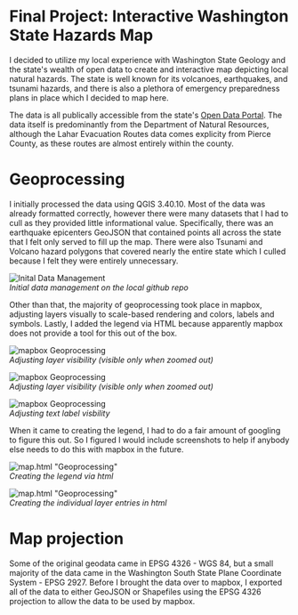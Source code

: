 # Final Project: Interactive Washington State Hazards Map
I decided to utilize my local experience with Washington State Geology and the state's wealth of open data to create and interactive map depicting local natural hazards. The state is well known for its volcanoes, earthquakes, and tsunami hazards, and there is also a plethora of emergency preparedness plans in place which I decided to map here. 

The data is all publically accessible from the state's <a href="https://geo.wa.gov/">Open Data Portal</a>. The data itself is predominantly from the Department of Natural Resources, although the Lahar Evacuation Routes data comes explicity from Pierce County, as these routes are almost entirely within the county.

# Geoprocessing
I initially processed the data using QGIS 3.40.10. Most of the data was already formatted correctly, however there were many datasets that I had to cull as they provided little informational value. Specifically, there was an earthquake epicenters GeoJSON that contained points all across the state that I felt only served to fill up the map. There were also Tsunami and Volcano hazard polygons that covered nearly the entire state which I culled because I felt they were entirely unnecessary. 

![Inital Data Management](graphics/process-1.png)   
*Initial data management on the local github repo*

Other than that, the majority of geoprocessing took place in mapbox, adjusting layers visually to scale-based rendering and colors, labels and symbols. Lastly, I added the legend via HTML because apparently mapbox does not provide a tool for this out of the box. 

![mapbox Geoprocessing](graphics/process-2.png)   
*Adjusting layer visibility (visible only when zoomed out)*

![mapbox Geoprocessing](graphics/process-3.png)   
*Adjusting layer visibility (visible only when zoomed out)*

![mapbox Geoprocessing](graphics/process-4.png)   
*Adjusting text label visbility*

When it came to creating the legend, I had to do a fair amount of googling to figure this out. So I figured I would include screenshots to help if anybody else needs to do this with mapbox in the future. 

![map.html "Geoprocessing"](graphics/process-5.png)   
*Creating the legend via html*

![map.html "Geoprocessing"](graphics/process-6.png)   
*Creating the individual layer entries in html*

# Map projection

Some of the original geodata came in EPSG 4326 - WGS 84, but a small majority of the data came in the Washington South State Plane Coordinate System - EPSG 2927. Before I brought the data over to mapbox, I exported all of the data to either GeoJSON or Shapefiles using the EPSG 4326 projection to allow the data to be used by mapbox. 